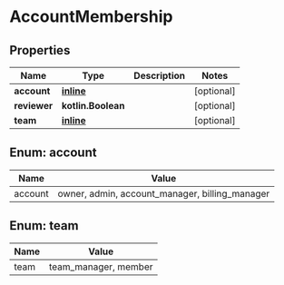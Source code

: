 
# AccountMembership

## Properties
| Name | Type | Description | Notes |
| ------------ | ------------- | ------------- | ------------- |
| **account** | [**inline**](#Account) |  |  [optional] |
| **reviewer** | **kotlin.Boolean** |  |  [optional] |
| **team** | [**inline**](#Team) |  |  [optional] |


<a id="Account"></a>
## Enum: account
| Name | Value |
| ---- | ----- |
| account | owner, admin, account_manager, billing_manager |


<a id="Team"></a>
## Enum: team
| Name | Value |
| ---- | ----- |
| team | team_manager, member |



